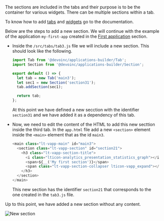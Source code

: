 The sections are included in the tabs and their purpose is to be the
container for various widgets.
There can be multiple sections within a tab.

To know how to add [tabs](tutorial-basic-add-tabs.html) and
[widgets](tutorial-basic-add-widgets.html)
go to the documentation.

Below are the steps to add a new section.
We will continue with the example of the application `my-first-app` created
in the [First application](tutorial-basic-first-app.html) section.

- Inside the `/src/tabs/tab3.js` file we will include a new section.
  This should look like the following.

  ```javascript
  import Tab from '@devoinc/applications-builder/Tab';
  import Section from '@devoinc/applications-builder/Section';

  export default () => {
    let tab = new Tab('main3');
    let sec1 = new Section('section31');
    tab.addSection(sec1);

    return tab;
  };
  ```

  At this point we have defined a new secction with the identifier `section31`
  and we have added it as a dependency of this tab.

- Now, we need to edit the content of the HTML to add this new secttion inside
  the third tab.
  In the `app.html` file add a new `<section>` element inside the `<main>` element
  that as the id `main3`.

  ```javascript
  <main class="lt-vapp-main" id="main3">
    <section class="lt-vapp-section" id="section21">
      <h3 class="lt-vapp-section-title">
        <i class="lticon-analytics_presentation_statistics_graph"></i>
        <span>${__('My first section')}</span>
        <span class="lt-vapp-section-collapser lticon-vapp_expand"></span>
      </h3>
    </section>
  </main>
  ```

  This new section has the identifier `section21` that corresponds to the one created in the `tab3.js` file.

Up to this point, we have added a new section without any content.

<img src="new-app/new-section.png" alt="New section" />
